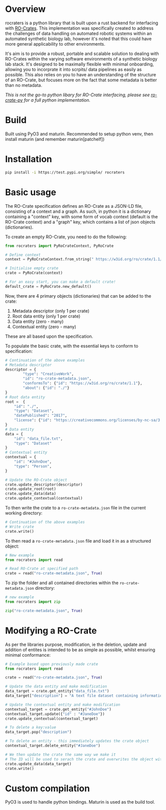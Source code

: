 # Overview 

rocraters is a python library that is built upon a rust backend for interfacing with [RO-Crates](https://www.researchobject.org/ro-crate/1.1/). 
This implementation was specifically created to address the challenges of data 
handling on automated robotic systems within an automated synthetic biology lab,
however it's noted that this could have more general applicability to other environments.

It's aim is to provide a robust, portable and scalable solution to dealing with 
RO-Crates within the varying software environments of a synthetic biology lab stack.
It's designed to be maximally flexible with minimal onboarding, allowing you to 
incorprate it into scrpits/ data pipelines as easily as possible. 
This also relies on you to have an understanding of the structure of an RO-Crate, but focuses more on the fact that some metadata is better than no metadata. 


*This is not the go-to python libary for RO-Crate interfacing, 
please see [ro-crate-py](https://github.com/ResearchObject/ro-crate-py) for a 
full python implementation.*

# Build 

Built using PyO3 and maturin. Recommended to setup python venv, then install maturin (and remember maturin[patchelf])

# Installation 

```bash
pip install -i https://test.pypi.org/simple/ rocraters
```

# Basic usage 

The RO-Crate specification defines an RO-Crate as a JSON-LD file, consisting of a context and a graph. As such, in python it is a dictionary containing a "context" key, with some form of vocab context (default is the RO-Crate context) and a "graph" key, which contains a list of json objects (dictionaries).

To create an empty RO-Crate, you need to do the following: 
```python
from rocraters import PyRoCrateContext, PyRoCrate

# Define context 
context = PyRoCrateContext.from_string(" https://w3id.org/ro/crate/1.1/context")

# Initialise empty crate 
crate = PyRoCrate(context)

# For an easy start, you can make a default crate!
default_crate = PyRoCrate.new_default()
```

Now, there are 4 primary objects (dictionaries) that can be added to the crate:
1. Metadata descriptor (only 1 per crate)
2. Root data entity (only 1 per crate)
3. Data entity (zero - many)
4. Contextual entity (zero - many)

These are all based upon the specification. 

To populate the basic crate, with the essential keys to conform to specification: 

```python 
# Continuation of the above examples 
# Metadata descriptor 
descriptor = {
        "type": "CreativeWork",
        "id": "ro-crate-metadata.json",
        "conformsTo": {"id": "https://w3id.org/ro/crate/1.1"},
        "about": {"id": "./"}
}
# Root data entity 
root =  {
    "id": "./",
    "type": "Dataset",
    "datePublished": "2017",
    "license": {"id": "https://creativecommons.org/licenses/by-nc-sa/3.0/au/"}
}
# Data entity 
data = {
    "id": "data_file.txt",
    "type": "Dataset"
}
# Contextual entity 
contextual = {
    "id": "#JohnDoe",
    "type": "Person",
}

# Update the RO-Crate object 
crate.update_descriptor(descriptor)
crate.update_root(root)
crate.update_data(data)
crate.update_contextual(contextual)
```

To then write the crate to a `ro-crate-metadata.json` file in the current working directory:
```python
# Continuation of the above examples
# Write crate 
crate.write()
```

To then read a `ro-crate-metadata.json` file and load it in as a structured object:
```python 
# New example
from rocraters import read

# Read RO-Crate at specified path 
crate = read("ro-crate-metadata.json", True)
```

To zip the folder and all contained directories within the `ro-crate-metadata.json` directory:
```python
# new example 
from rocraters import zip

zip("ro-crate-metadata.json", True)
```

# Modifying a RO-Crate 

As per the libraries purpose, modification, ie the deletion, update and addition of entites is intended to be as simple as possible, whilst ensuring minimal conformance:

```python
# Example based upon previously made crate
from rocraters import read

crate = read("ro-crate-metadata.json", True) 

# Update the data entity and make modification 
data_target = crate.get_entity("data_file.txt")
data_target["description"] = "A text file dataset containing information"

# Update the contextual entity and make modification
contextual_target = crate.get_entity("#JohnDoe")
contextual_target.update({"id" : "#JaneDoe"})
crate.update_contextual(contextual_target)

# To delete a key:value 
data_target.pop("description")

# To delete an entity - this immediately updates the crate object
contextual_target.delete_entity("#JaneDoe")

# We then update the crate the same way we make it
# The ID will be used to serach the crate and overwrites the object with an indentical "id" key
crate.update_data(data_target)
crate.write()
```

# Custom compilation 

PyO3 is used to handle python bindings. Maturin is used as the build tool.

